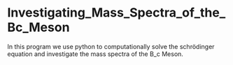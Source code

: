# Investigating_Mass_Spectra_of_the_Bc_Meson
In this program we use python to computationally solve the schrödinger equation and investigate the mass spectra of the B_c Meson. 
